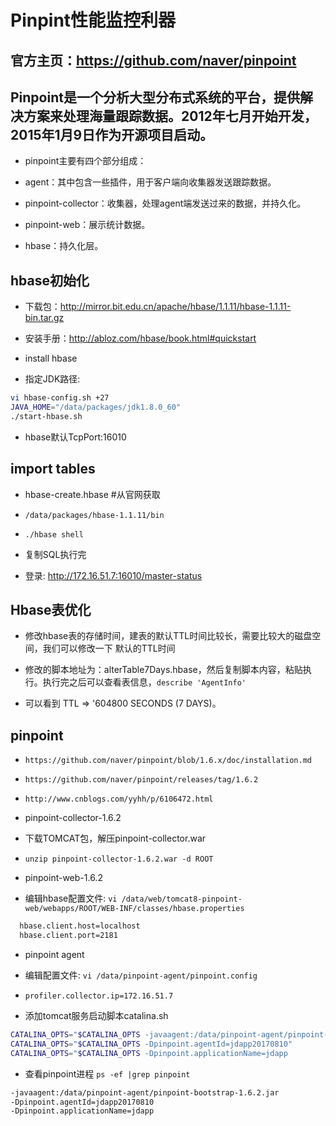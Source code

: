 # Pinpint性能监控利器

## 官方主页：https://github.com/naver/pinpoint

## Pinpoint是一个分析大型分布式系统的平台，提供解决方案来处理海量跟踪数据。2012年七月开始开发，2015年1月9日作为开源项目启动。
- pinpoint主要有四个部分组成：

 - agent：其中包含一些插件，用于客户端向收集器发送跟踪数据。

 - pinpoint-collector：收集器，处理agent端发送过来的数据，并持久化。

 - pinpoint-web：展示统计数据。

 - hbase：持久化层。

## hbase初始化

- 下载包：<http://mirror.bit.edu.cn/apache/hbase/1.1.11/hbase-1.1.11-bin.tar.gz>
- 安装手册：<http://abloz.com/hbase/book.html#quickstart>

- install hbase

 - 指定JDK路径:
``` bash
vi hbase-config.sh +27
JAVA_HOME="/data/packages/jdk1.8.0_60"
./start-hbase.sh
```
 - hbase默认TcpPort:16010 


## import tables

- hbase-create.hbase #从官网获取

 - `/data/packages/hbase-1.1.11/bin`

 - `./hbase shell`

 - 复制SQL执行完
 - 登录: <http://172.16.51.7:16010/master-status>

## Hbase表优化
- 修改hbase表的存储时间，建表的默认TTL时间比较长，需要比较大的磁盘空间，我们可以修改一下 默认的TTL时间

- 修改的脚本地址为：alterTable7Days.hbase，然后复制脚本内容，粘贴执行。执行完之后可以查看表信息，`describe 'AgentInfo'`

- 可以看到 TTL => '604800 SECONDS (7 DAYS)。


## pinpoint

- `https://github.com/naver/pinpoint/blob/1.6.x/doc/installation.md`
- `https://github.com/naver/pinpoint/releases/tag/1.6.2`
- `http://www.cnblogs.com/yyhh/p/6106472.html`


- pinpoint-collector-1.6.2

 - 下载TOMCAT包，解压pinpoint-collector.war
 - `unzip pinpoint-collector-1.6.2.war -d ROOT`

- pinpoint-web-1.6.2

 - 编辑hbase配置文件: `vi /data/web/tomcat8-pinpoint-web/webapps/ROOT/WEB-INF/classes/hbase.properties`

``` bash
  hbase.client.host=localhost
  hbase.client.port=2181
```

- pinpoint agent
 - 编辑配置文件: `vi /data/pinpoint-agent/pinpoint.config`
 - `profiler.collector.ip=172.16.51.7`

- 添加tomcat服务启动脚本catalina.sh
``` bash
CATALINA_OPTS="$CATALINA_OPTS -javaagent:/data/pinpoint-agent/pinpoint-bootstrap-1.6.2.jar"
CATALINA_OPTS="$CATALINA_OPTS -Dpinpoint.agentId=jdapp20170810"
CATALINA_OPTS="$CATALINA_OPTS -Dpinpoint.applicationName=jdapp
```

- 查看pinpoint进程 `ps -ef |grep pinpoint`
``` bash 
-javaagent:/data/pinpoint-agent/pinpoint-bootstrap-1.6.2.jar 
-Dpinpoint.agentId=jdapp20170810 
-Dpinpoint.applicationName=jdapp
```
